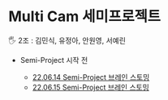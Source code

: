 # Multi Cam 세미프로젝트

<aside>
🖐️ 2조 : 김민식, 유정아, 안원영, 서예린
</aside>

- Semi-Project 시작 전
  
  - [22.06.14 Semi-Project 브레인 스토밍](https://github.com/minsiks/Semi-Project/blob/42b77154612570858af4de4e7f6f0e9f6f40e3e7/Multi%20Cam%20%EC%84%B8%EB%AF%B8%ED%94%84%EB%A1%9C%EC%A0%9D%ED%8A%B8/22%2006%2014%20Semi-Project%20%EB%B8%8C%EB%A0%88%EC%9D%B8%20%EC%8A%A4%ED%86%A0%EB%B0%8D.md)
  - [22.06.15 Semi-Project 브레인 스토밍](https://github.com/minsiks/Semi-Project/blob/7dd297279f7da6bf75095086828f520a3a9fa063/Multi%20Cam%20%EC%84%B8%EB%AF%B8%ED%94%84%EB%A1%9C%EC%A0%9D%ED%8A%B8/22%2006%2015%20Semi-Project%20%EB%B8%8C%EB%A0%88%EC%9D%B8%EC%8A%A4%ED%86%A0%EB%B0%8D.md)